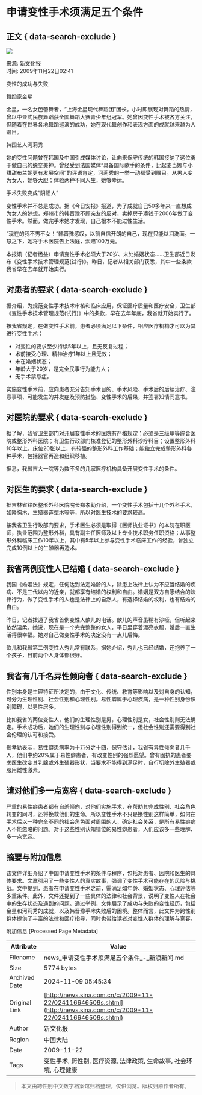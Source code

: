 # 申请变性手术须满足五个条件

## 正文 { data-search-exclude }


![](https://beacon.sina.com.cn/a.gif?noScript)

来源: [新文化报](http://www.xwhb.com)  
时间: 2009年11月22日02:41

变性的成功与失败

舞蹈家金星

金星，一名女芭蕾舞者，“上海金星现代舞蹈团”团长。小时即展现对舞蹈的热情，曾以中亚式民族舞蹈获全国舞蹈大赛青少年组冠军。她曾因变性手术被各方关注，但随着在世界各地舞蹈巡演的成功，她在现代舞创作和表现方面的成就越来越为人瞩目。

韩国艺人河莉秀

她的变性问题曾在韩国及中国引成媒体讨论，让向来保守传统的韩国接纳了这位勇于做自己的蜕变美神。曾经受到法国媒体“具备国际歌手的条件，比起麦当娜与小甜甜布兰妮更有发展空间”的评语肯定，河莉秀的一举一动都受到瞩目。从男人变为女人，她够大胆；体验两种不同人生，她够幸运。

手术失败变成“阴阳人”

变性手术并不总是成功。据《今日安报》报道，为了成就自己50多年来一直想成为女人的梦想，郑州市的韩晋豫不顾亲友的反对，卖掉房子凑钱于2006年做了变性手术。然而，做完手术她才发现，自己根本不能过性生活。

“现在的我不男不女！”韩晋豫感叹，以前自信开朗的自己，现在只能以泪洗面。一怒之下，她将手术医院告上法庭，索赔100万元。

本报讯（记者杨益）申请变性手术必须大于20岁、未处婚姻状态……卫生部近日发布《变性手术技术管理规范(试行)》。昨日，记者从相关部门获悉，其中一些条款我省早在去年就开始实行。

## 对患者的要求 { data-search-exclude }

据介绍，为规范变性手术技术审核和临床应用，保证医疗质量和医疗安全，卫生部《变性手术技术管理规范(试行)》中的条款，早在去年年底，我省就开始实行了。

按我省规定，在做变性手术前，患者必须满足以下条件，相应医疗机构才可以为其进行变性手术：

- 对变性的要求至少持续5年以上，且无反复过程；
- 术前接受心理、精神治疗1年以上且无效；
- 未在婚姻状态；
- 年龄大于20岁，是完全民事行为能力人；
- 无手术禁忌症。

实施变性手术前，应向患者充分告知手术目的、手术风险、手术后的后续治疗、注意事项、可能发生的并发症及预防措施、变性手术的后果，并签署知情同意书。

## 对医院的要求 { data-search-exclude }

据了解，我省卫生部门对开展变性手术的医院有严格规定：必须是三级甲等综合医院或整形外科医院；有卫生行政部门核准登记的整形外科诊疗科目；设置整形外科10年以上，床位20张以上，有较强的整形外科工作基础；能独立完成整形外科各种手术，包括器官再造和组织移植。

据悉，我省吉大一院等为数不多的几家医疗机构具备开展变性手术的条件。

## 对医生的要求 { data-search-exclude }

据吉林省铭医整形外科医院院长郑孝勤介绍，一个变性手术包括十几个外科手术，如隆胸术、生殖器造型术等等，所以对医生技术的要求较高。

按我省卫生行政部门要求，手术医生必须是取得《医师执业证书》的本院在职医师，执业范围为整形外科，具有副主任医师及以上专业技术职务任职资格；从事整形外科临床工作10年以上，其中有5年以上参与变性手术临床工作的经验，曾独立完成10例以上的生殖器再造术。

## 我省两例变性人已结婚 { data-search-exclude }

我国《婚姻法》规定，任何达到法定婚龄的人，除患上法律上认为不应当结婚的疾病、不是三代以内的近亲，就都享有结婚的权利和自由。婚姻是双方自愿结合的法律行为，做了变性手术的人也是法律上的自然人，有选择结婚的权利，也有结婚的自由。

昨日，记者拨通了我省首例变性人歆儿的电话。歆儿的声音虽稍有沙哑，但听起来依然温柔。她说，现在是一个完完整整的女人，平日里穿着漂亮衣服，婚后一直生活得很幸福。她对自己做变性手术的决定没有一点儿后悔。

歆儿和我省第二例变性人秀儿常有联系，据她介绍，秀儿也已经结婚，还抱养了一个孩子，目前两个人身体都很好。

## 我省有几千名异性倾向者 { data-search-exclude }

性别本身是生理特征所决定的，由于文化、传统、教育等影响以及对自身的认知，可分为生理性别、社会性别和心理性别。易性癖属于心理疾病，是一种性别身份识别障碍，以男性居多。

比如我省的两位变性人，他们的生理性别是男，心理性别是女，社会性别则无法确定。手术成功后，她们的生理性别与心理性别得到统一，但社会性别还需要得到社会伦理的认可和接受。

郑孝勤表示，易性癖患病率为十万分之十四，保守估计，我省有异性倾向者几千人，他们中约20%属于易性癖患者，有改变性别的强烈愿望。曾有固执的患者要求医生改变其乳腺或外生殖器形状，当要求不能得到满足时，自行切除外生殖器或服用雌性激素。

## 请对他们多一点宽容 { data-search-exclude }

严重的易性癖患者都有自杀倾向，对他们实施手术，在帮助其完成性别、社会角色转变的同时，还将挽救他们的生命。所以变性手术不只是换性别这样简单，如何在手术后以一种完全不同的社会角色面对周围的人，确定社会关系，是所有易性癖病人不能忽略的问题。对于这些性别认知错位的易性癖患者，人们应该多一些理解、多一点宽容。

## 摘要与附加信息

<!-- tcd_abstract -->
该文件详细介绍了中国申请变性手术的条件与程序，包括对患者、医院和医生的具体要求。文章引用了一些变性人的真实故事，强调了变性手术可能存在的风险与挑战。文中提到，患者在申请变性手术之前，需满足如年龄、婚姻状态、心理评估等多重条件。此外，文件还提到了一些具体的法律和社会背景，说明了变性人在社会中的生存状态及遇到的问题。通过举例，文件展示了成功与失败的变性经历，包括金星和河莉秀的成就，以及韩晋豫手术失败后的困境。整体而言，此文件为跨性别群体提供了丰富的法律和医疗指导，同时也带给读者对变性人群体的理解与宽容。
<!-- tcd_abstract_end -->

附加信息 [Processed Page Metadata]

| Attribute       | Value                                  |
|-----------------|----------------------------------------|
| Filename        | news_申请变性手术须满足五个条件_-_新浪新闻.md                             |
| Size            | 5774 bytes                           |
| Archived Date   | 2024-11-09 05:45:34                             |
| Original Link   | [http://news.sina.com.cn/c/2009-11-22/024116646509s.shtml](http://news.sina.com.cn/c/2009-11-22/024116646509s.shtml)                       |
| Author          | 新文化报                               |
| Region          | 中国大陆                               |
| Date            | 2009-11-22                                 |
| Tags            | 变性手术, 跨性别, 医疗资源, 法律政策, 生命故事, 社会环境, 心理健康                                 |
>
> 本文由跨性别中文数字档案馆归档整理，仅供浏览。版权归原作者所有。
>